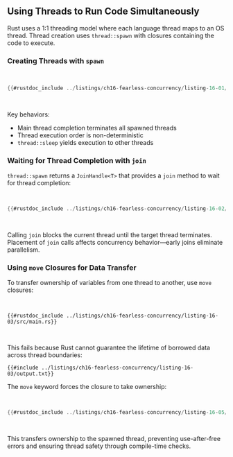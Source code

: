 ## Using Threads to Run Code Simultaneously

Rust uses a 1:1 threading model where each language thread maps to an OS thread. Thread creation uses `thread::spawn` with closures containing the code to execute.

### Creating Threads with `spawn`

<Listing number="16-1" file-name="src/main.rs" caption="Creating a new thread to print one thing while the main thread prints something else">

```rust
{{#rustdoc_include ../listings/ch16-fearless-concurrency/listing-16-01/src/main.rs}}
```

</Listing>

Key behaviors:
- Main thread completion terminates all spawned threads
- Thread execution order is non-deterministic
- `thread::sleep` yields execution to other threads

### Waiting for Thread Completion with `join`

`thread::spawn` returns a `JoinHandle<T>` that provides a `join` method to wait for thread completion:

<Listing number="16-2" file-name="src/main.rs" caption="Saving a `JoinHandle<T>` from `thread::spawn` to guarantee the thread is run to completion">

```rust
{{#rustdoc_include ../listings/ch16-fearless-concurrency/listing-16-02/src/main.rs}}
```

</Listing>

Calling `join` blocks the current thread until the target thread terminates. Placement of `join` calls affects concurrency behavior—early joins eliminate parallelism.

### Using `move` Closures for Data Transfer

To transfer ownership of variables from one thread to another, use `move` closures:

<Listing number="16-3" file-name="src/main.rs" caption="Attempting to use a vector created by the main thread in another thread">

```rust,ignore,does_not_compile
{{#rustdoc_include ../listings/ch16-fearless-concurrency/listing-16-03/src/main.rs}}
```

</Listing>

This fails because Rust cannot guarantee the lifetime of borrowed data across thread boundaries:

```console
{{#include ../listings/ch16-fearless-concurrency/listing-16-03/output.txt}}
```

The `move` keyword forces the closure to take ownership:

<Listing number="16-5" file-name="src/main.rs" caption="Using the `move` keyword to force a closure to take ownership of the values it uses">

```rust
{{#rustdoc_include ../listings/ch16-fearless-concurrency/listing-16-05/src/main.rs}}
```

</Listing>

This transfers ownership to the spawned thread, preventing use-after-free errors and ensuring thread safety through compile-time checks.

[capture]: ch13-01-closures.html#capturing-the-environment-with-closures
